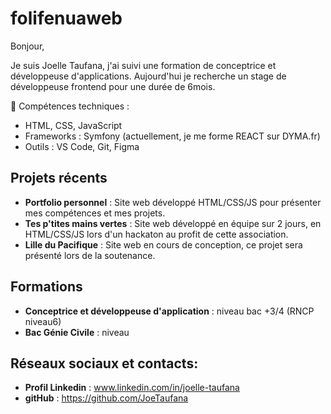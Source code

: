 # folifenuaweb

Bonjour, 

Je suis Joelle Taufana, j'ai suivi une formation de conceptrice et développeuse d'applications. Aujourd'hui je recherche un stage de développeuse frontend pour une durée de 6mois.

🚀 Compétences techniques :
- HTML, CSS, JavaScript
- Frameworks : Symfony (actuellement, je me forme REACT sur DYMA.fr)
- Outils : VS Code, Git, Figma

## Projets récents
- **Portfolio personnel** : Site web développé HTML/CSS/JS pour présenter mes compétences et mes projets.
- **Tes p'tites mains vertes** : Site web développé en équipe sur 2 jours, en HTML/CSS/JS lors d'un hackaton au profit de cette association.
- **Lille du Pacifique** : Site web en cours de conception, ce projet sera présenté lors de la soutenance. 

## Formations
- **Conceptrice et développeuse d'application** : niveau bac +3/4 (RNCP niveau6) 
- **Bac Génie Civile** : niveau

## Réseaux sociaux et contacts:
- **Profil Linkedin** : www.linkedin.com/in/joelle-taufana
- **gitHub** : https://github.com/JoeTaufana